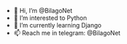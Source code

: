 - 👋 Hi, I’m @BilagoNet
- 👀 I’m interested to Python
- 🌱 I’m currently learning Django
- 📫 Reach me in telegram: @BilagoNet

<!---
BilagoNet/BilagoNet is a ✨ special ✨ repository because its `README.md` (this file) appears on your GitHub profile.
You can click the Preview link to take a look at your changes.
--->
